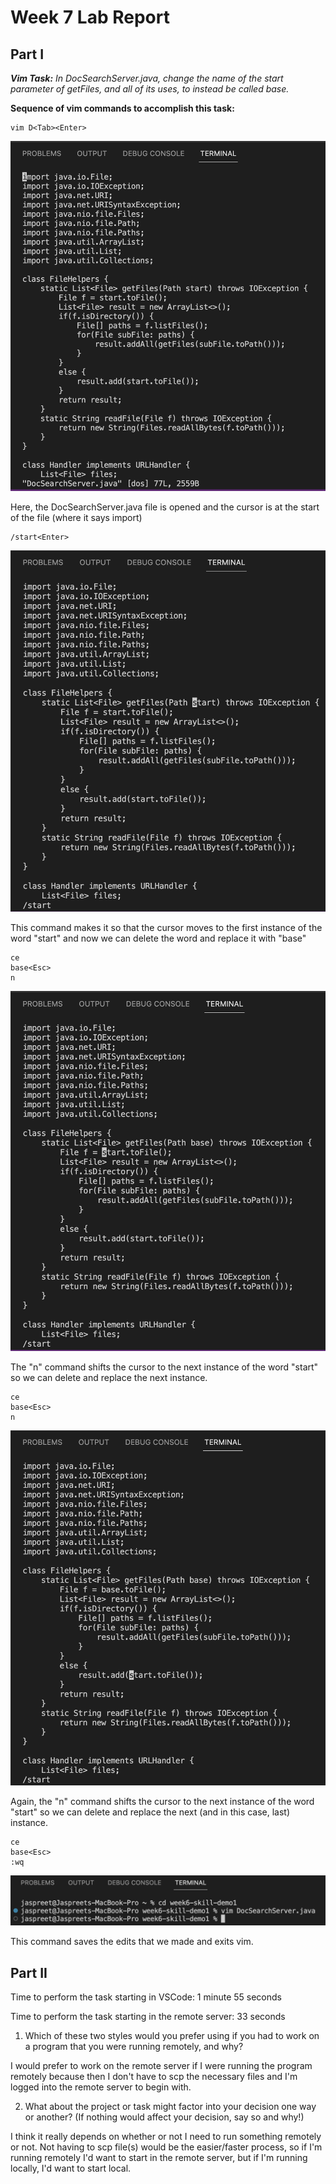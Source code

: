 # Week 7 Lab Report 

## **Part I**

***Vim Task:*** *In DocSearchServer.java, change the name of the start parameter of getFiles, and all of its uses, to instead be called base.*

**Sequence of vim commands to accomplish this task:**
```
vim D<Tab><Enter> 
```
![image](lab7i1.png)

Here, the DocSearchServer.java file is opened and the cursor is at the start of the file (where it says import)

```
/start<Enter>
```
![image](lab7i2.png)

This command makes it so that the cursor moves to the first instance of the word "start" and now we can delete the word and replace it with "base" 

```
ce
base<Esc> 
n
```
![image](lab7i3.png)

The "n" command shifts the cursor to the next instance of the word "start" so we can delete and replace the next instance. 

```
ce
base<Esc> 
n
```
![image](lab7i4.png)

Again, the "n" command shifts the cursor to the next instance of the word "start" so we can delete and replace the next (and in this case, last) instance. 

```
ce
base<Esc> 
:wq
```
![image](lab7i5.png)

This command saves the edits that we made and exits vim. 

## **Part II**
Time to perform the task starting in VSCode: 1 minute 55 seconds 

Time to perform the task starting in the remote server: 33 seconds 

1) Which of these two styles would you prefer using if you had to work on a program that you were running remotely, and why? 

I would prefer to work on the remote server if I were running the program remotely because then I don't have to scp the necessary files and I'm logged into the remote server to begin with. 

2) What about the project or task might factor into your decision one way or another? (If nothing would affect your decision, say so and why!)

I think it really depends on whether or not I need to run something remotely or not. Not having to scp file(s) would be the easier/faster process, so if I'm running remotely I'd want to start in the remote server, but if I'm running locally, I'd want to start local. 